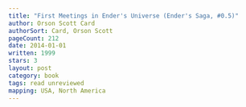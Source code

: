 ```yaml
---
title: "First Meetings in Ender's Universe (Ender's Saga, #0.5)"
author: Orson Scott Card
authorSort: Card, Orson Scott
pageCount: 212
date: 2014-01-01
written: 1999
stars: 3
layout: post
category: book
tags: read unreviewed
mapping: USA, North America
---
```

